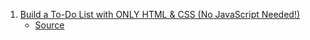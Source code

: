 1. [Build a To-Do List with ONLY HTML & CSS (No JavaScript Needed!)](https://youtu.be/5QQw4PNEl_c)
    - [Source](./Code/Todo_List_Without_JS/)